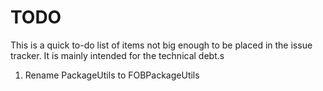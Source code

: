 # TODO
This is a quick to-do list of items not big enough to be placed in the issue 
tracker. It is mainly intended for the technical debt.s

1. Rename PackageUtils to FOBPackageUtils

